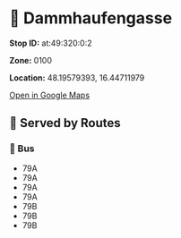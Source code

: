# 🚉 Dammhaufengasse


**Stop ID:** at:49:320:0:2

**Zone:** 0100

**Location:** 48.19579393, 16.44711979

[Open in Google Maps](https://www.google.com/maps?q=48.19579393,16.44711979)

## 🚆 Served by Routes

### 🚌 Bus
- 79A
- 79A
- 79A
- 79A
- 79B
- 79B
- 79B
